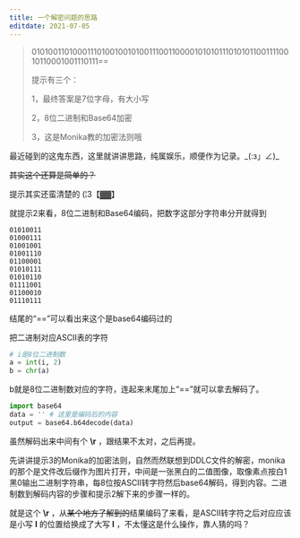 ```yaml
---
title: 一个解密问题的思路
editdate: 2021-07-05
---
```


> 01010011010001110100100101001110011000010101011101010110011110010110001001110111==
>
> 提示有三个：
>
> 1，最终答案是7位字母，有大小写
>
> 2，8位二进制和Base64加密
>
> 3，这是Monika教的加密法则哦

最近碰到的这鬼东西，这里就讲讲思路，纯属娱乐，顺便作为记录。‍\_(:з」∠)_

~~其实这个还算是简单的？~~

提示其实还蛮清楚的‍  (¦3【▓▓】

就提示2来看，8位二进制和Base64编码，把数字这部分字符串分开就得到

```
01010011
01000111
01001001
01001110
01100001
01010111
01010110
01111001
01100010
01110111
```

结尾的“==”可以看出来这个是base64编码过的

把二进制对应ASCII表的字符

```python
# i是8位二进制数
a = int(i, 2)
b = chr(a)
```

b就是8位二进制数对应的字符，连起来末尾加上“==”就可以拿去解码了。

```python
import base64
data = '' # 这里是编码后的内容
output = base64.b64decode(data)
```

虽然解码出来中间有个 **\r** ，跟结果不太对，之后再提。

先讲讲提示3的Monika的加密法则，自然而然联想到DDLC文件的解密，monika的那个是文件改后缀作为图片打开，中间是一张黑白的二值图像，取像素点按白1黑0输出二进制字符串，每8位按ASCII转字符然后base64解码，得到内容。二进制数到解码内容的步骤和提示2解下来的步骤一样的。

就是这个 **\r** ，从~~某个地方了解到的~~结果编码了来看，是ASCII转字符之后对应应该是小写 **l** 的位置给换成了大写 **I** ，不太懂这是什么操作，靠人猜的吗？